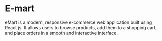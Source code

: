 # E-mart
eMart is a modern, responsive e-commerce web application built using React.js. It allows users to browse products, add them to a shopping cart, and place orders in a smooth and interactive interface.
